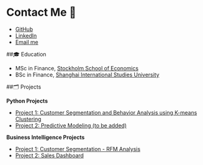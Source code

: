 # Contact Me 💌


- [GitHub](https://github.com/huistorical)  
- [LinkedIn](https://www.linkedin.com/in/huili1999/)  
- [Email me](mailto:huili8140@gmail.com)  

##🎓 Education  
- MSc in Finance, [Stockholm School of Economics](https://www.hhs.se/)  
- BSc in Finance, [Shanghai International Studies University](http://sv.shisu.edu.cn/)  

##🗂️ Projects

**Python Projects**  

- [Project 1: Customer Segmentation and Behavior Analysis using K-means Clustering](projects/python_project1.md)  
- [Project 2: Predictive Modeling (to be added)](projects/python_project2.md)  

**Business Intelligence Projects**  

- [Project 1: Customer Segmentation - RFM Analysis](projects/bi_project1.md)  
- [Project 2: Sales Dashboard](projects/bi_project2.md)  




